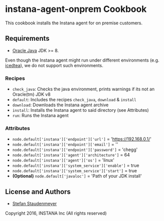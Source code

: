 # instana-agent-onprem Cookbook

This cookbook installs the Instana agent for on premise customers.

## Requirements

* [Oracle Java](https://www.oracle.com/java/index.html) JDK >= 8.

Even though the Instana agent might run under different environments (e.g.
[icedtea](http://icedtea.classpath.org/wiki/Main_Page)), we do not support such
environments.

### Recipes

* `check_java`: Checks the java environment, prints warnings if its not an Oracle(tm) JDK v8
* `default`: Includes the recipes `check_java`, `download` & `install`
* `download`: Downloads the Instana agent archive
* `install`: Installs the Instana agent to said directory (see Attributes)
* `run`: Runs the Instana agent

### Attributes

* `node.default['instana']['endpoint']['url']` = 'https://192.168.0.1/'
* `node.default['instana']['endpoint']['email']` = ''
* `node.default['instana']['endpoint']['password']` = 'chegg'
* `node.default['instana']['agent']['architecture']` = 64
* `node.default['instana']['agent']['os']` = 'linux'
* `node.default['instana']['system_service']['enable']` = true
* `node.default['instana']['system_service']['start']` = true
* **(Optional)** `node.default['javaloc']` = 'Path of your JDK install'

## License and Authors

* [Stefan Staudenmeyer](mailto:stefan.staudenmeyer@instana.com "Stefan Staudenmeyer")

Copyright 2016, INSTANA Inc (All rights reserved)
